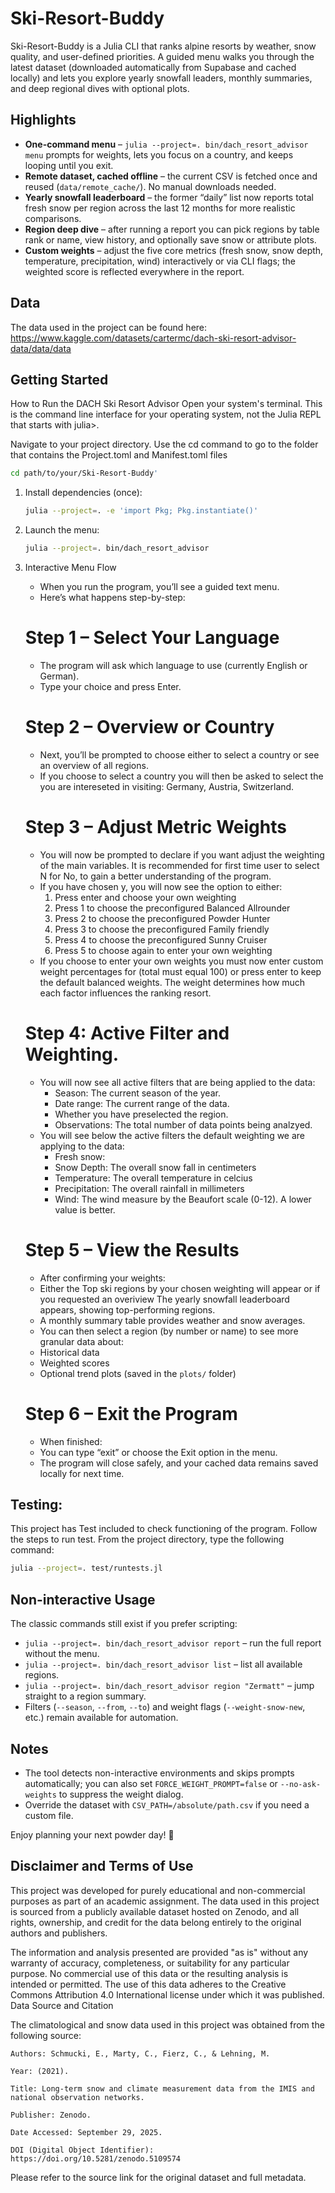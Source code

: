 # Ski-Resort-Buddy

Ski-Resort-Buddy is a Julia CLI that ranks alpine resorts by weather, snow quality, and user-defined priorities. A guided menu walks you through the latest dataset (downloaded automatically from Supabase and cached locally) and lets you explore yearly snowfall leaders, monthly summaries, and deep regional dives with optional plots.

## Highlights

- **One-command menu** – `julia --project=. bin/dach_resort_advisor menu` prompts for weights, lets you focus on a country, and keeps looping until you exit.
- **Remote dataset, cached offline** – the current CSV is fetched once and reused (`data/remote_cache/`). No manual downloads needed.
- **Yearly snowfall leaderboard** – the former “daily” list now reports total fresh snow per region across the last 12 months for more realistic comparisons.
- **Region deep dive** – after running a report you can pick regions by table rank or name, view history, and optionally save snow or attribute plots.
- **Custom weights** – adjust the five core metrics (fresh snow, snow depth, temperature, precipitation, wind) interactively or via CLI flags; the weighted score is reflected everywhere in the report.

## Data
The data used in the project can be found here: https://www.kaggle.com/datasets/cartermc/dach-ski-resort-advisor-data/data/data


## Getting Started
How to Run the DACH Ski Resort Advisor
Open your system's terminal. This is the command line interface for your operating system, not the Julia REPL that starts with julia>. 
   
Navigate to your project directory. Use the cd command to go to the folder that contains the Project.toml and Manifest.toml files
   ```bash
  cd path/to/your/Ski-Resort-Buddy'
   ```
1. Install dependencies (once):
   ```bash
   julia --project=. -e 'import Pkg; Pkg.instantiate()'
   ```
2. Launch the menu:
   ```bash
   julia --project=. bin/dach_resort_advisor
   ```
3. Interactive Menu Flow

   - When you run the program, you’ll see a guided text menu.
   - Here’s what happens step-by-step:

   # Step 1 – Select Your Language
   - The program will ask which language to use (currently English or German).
   - Type your choice and press Enter.

   # Step 2 – Overview or Country
   - Next, you’ll be prompted to choose either to select a country or see an overview of all regions. 
   - If you choose to select a country you will then be asked to select the you are intereseted in visiting: Germany, Austria, Switzerland.

   # Step 3 – Adjust Metric Weights
   - You will now be prompted to declare if you want adjust the weighting of the main variables. It is recommended for first time user to select N for No, to gain a better understanding of the program.
   - If you have chosen y, you will now see the option to either:
      1. Press enter and choose your own weighting
      2. Press 1 to choose the preconfigured Balanced Allrounder
      3. Press 2 to choose the preconfigured Powder Hunter
      4. Press 3 to choose the preconfigured Family friendly
      5. Press 4 to choose the preconfigured Sunny Cruiser
      6. Press 5 to choose again to enter your own weighting
   - If you choose to enter your own weights you must now enter custom weight percentages for  (total must equal 100) or press enter to keep the default balanced weights. The weight determines how much each factor influences the ranking resort.

   # Step 4: Active Filter and Weighting.
   - You will now see all active filters that are being applied to the data:
      - Season: The current season of the year.
      - Date range: The current range of the data.
      - Whether you have preselected the region.
      - Observations: The total number of data points being analzyed. 
   - You will see below the active filters the default weighting we are applying to the data:
      - Fresh snow: 
      - Snow Depth: The overall snow fall in centimeters
      - Temperature: The overall temperature in celcius
      - Precipitation: The overall rainfall in millimeters
      - Wind: The wind measure by the Beaufort scale (0-12). A lower value is better. 

   # Step 5 – View the Results
   - After confirming your weights:
   - Either the Top ski regions by your chosen weighting will appear or if you requested an overiview The yearly snowfall leaderboard appears, showing top-performing regions.
   - A monthly summary table provides weather and snow averages.
   - You can then select a region (by number or name) to see more granular data about:
   - Historical data
   - Weighted scores
   - Optional trend plots (saved in the `plots/` folder)

   # Step 6 – Exit the Program
   - When finished:
   - You can type “exit” or choose the Exit option in the menu.
   - The program will close safely, and your cached data remains saved locally for next time.



## Testing:

This project has Test included to check functioning of the program. Follow the steps to run test.
From the project directory, type the following command:
```bash
julia --project=. test/runtests.jl
 ```


## Non-interactive Usage

The classic commands still exist if you prefer scripting:
- `julia --project=. bin/dach_resort_advisor report` – run the full report without the menu.
- `julia --project=. bin/dach_resort_advisor list` – list all available regions.
- `julia --project=. bin/dach_resort_advisor region "Zermatt"` – jump straight to a region summary.
- Filters (`--season`, `--from`, `--to`) and weight flags (`--weight-snow-new`, etc.) remain available for automation.

## Notes

- The tool detects non-interactive environments and skips prompts automatically; you can also set `FORCE_WEIGHT_PROMPT=false` or `--no-ask-weights` to suppress the weight dialog.
- Override the dataset with `CSV_PATH=/absolute/path.csv` if you need a custom file.

Enjoy planning your next powder day! 🚡

## Disclaimer and Terms of Use

This project was developed for purely educational and non-commercial purposes as part of an academic assignment. The data used in this project is sourced from a publicly available dataset hosted on Zenodo, and all rights, ownership, and credit for the data belong entirely to the original authors and publishers.

The information and analysis presented are provided "as is" without any warranty of accuracy, completeness, or suitability for any particular purpose. No commercial use of this data or the resulting analysis is intended or permitted. The use of this data adheres to the Creative Commons Attribution 4.0 International license under which it was published.
Data Source and Citation

The climatological and snow data used in this project was obtained from the following source:

    Authors: Schmucki, E., Marty, C., Fierz, C., & Lehning, M.

    Year: (2021).

    Title: Long-term snow and climate measurement data from the IMIS and national observation networks.

    Publisher: Zenodo.

    Date Accessed: September 29, 2025.

    DOI (Digital Object Identifier): https://doi.org/10.5281/zenodo.5109574

Please refer to the source link for the original dataset and full metadata.
